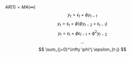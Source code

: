 $AR(1)=MA(\infty)$
$$
y_{t}=\epsilon_{t}+\phi y_{t-1}
$$
$$
y_{t}=\epsilon_{t}+\phi \left( \phi y_{t-2} +\epsilon_{t-1} \right) 
$$
$$
y_{t}=\epsilon_{t}+ \phi\epsilon_{t-1} + \phi^2 y_{t-2}
$$
$$
\dots
$$
$$
\sum_{j=0}^\infty \phi^j \epsilon_{t-j}
$$
